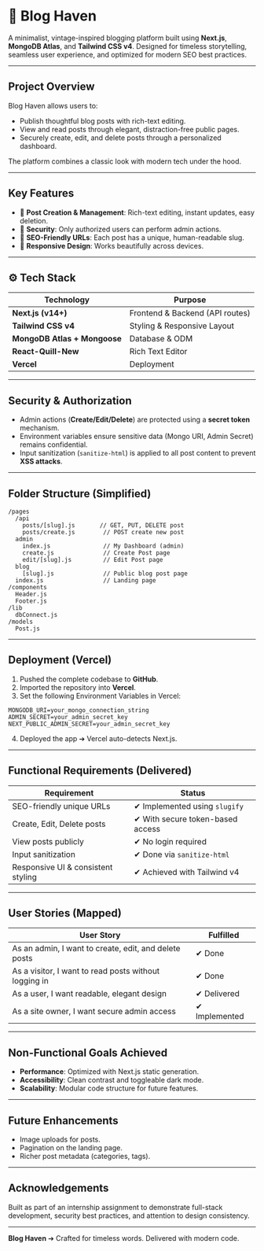# 📖 Blog Haven

A minimalist, vintage-inspired blogging platform built using **Next.js**, **MongoDB Atlas**, and **Tailwind CSS v4**. Designed for timeless storytelling, seamless user experience, and optimized for modern SEO best practices.

---

## Project Overview

Blog Haven allows users to:

* Publish thoughtful blog posts with rich-text editing.
* View and read posts through elegant, distraction-free public pages.
* Securely create, edit, and delete posts through a personalized dashboard.

The platform combines a classic look with modern tech under the hood.

---

## Key Features

* 📝 **Post Creation & Management**: Rich-text editing, instant updates, easy deletion.
* 🔐 **Security**: Only authorized users can perform admin actions.
* 🔗 **SEO-Friendly URLs**: Each post has a unique, human-readable slug.
* 📱 **Responsive Design**: Works beautifully across devices.

---

## ⚙️ Tech Stack

| Technology                   | Purpose                         |
| ---------------------------- | ------------------------------- |
| **Next.js (v14+)**           | Frontend & Backend (API routes) |
| **Tailwind CSS v4**          | Styling & Responsive Layout     |
| **MongoDB Atlas + Mongoose** | Database & ODM                  |
| **React-Quill-New**          | Rich Text Editor                |
| **Vercel**                   | Deployment                      |

---

## Security & Authorization

* Admin actions (**Create/Edit/Delete**) are protected using a **secret token** mechanism.
* Environment variables ensure sensitive data (Mongo URI, Admin Secret) remains confidential.
* Input sanitization (`sanitize-html`) is applied to all post content to prevent **XSS attacks**.

---

## Folder Structure (Simplified)

```
/pages
  /api
    posts/[slug].js       // GET, PUT, DELETE post
    posts/create.js        // POST create new post
  admin
    index.js               // My Dashboard (admin)
    create.js              // Create Post page
    edit/[slug].js         // Edit Post page
  blog
    [slug].js              // Public blog post page
  index.js                 // Landing page
/components
  Header.js
  Footer.js
/lib
  dbConnect.js
/models
  Post.js
```

---

## Deployment (Vercel)

1. Pushed the complete codebase to **GitHub**.
2. Imported the repository into **Vercel**.
3. Set the following Environment Variables in Vercel:

```
MONGODB_URI=your_mongo_connection_string
ADMIN_SECRET=your_admin_secret_key
NEXT_PUBLIC_ADMIN_SECRET=your_admin_secret_key
```

4. Deployed the app ➔ Vercel auto-detects Next.js.

---

## Functional Requirements (Delivered)

| Requirement                        | Status                           |
| ---------------------------------- | -------------------------------- |
| SEO-friendly unique URLs           | ✔ Implemented using `slugify`    |
| Create, Edit, Delete posts         | ✔ With secure token-based access |
| View posts publicly                | ✔ No login required              |
| Input sanitization                 | ✔ Done via `sanitize-html`       |
| Responsive UI & consistent styling | ✔ Achieved with Tailwind v4      |

---

## User Stories (Mapped)

| User Story                                            | Fulfilled     |
| ----------------------------------------------------- | ------------- |
| As an admin, I want to create, edit, and delete posts | ✔ Done        |
| As a visitor, I want to read posts without logging in | ✔ Done        |
| As a user, I want readable, elegant design            | ✔ Delivered   |
| As a site owner, I want secure admin access           | ✔ Implemented |

---

## Non-Functional Goals Achieved

* **Performance**: Optimized with Next.js static generation.
* **Accessibility**: Clean contrast and toggleable dark mode.
* **Scalability**: Modular code structure for future features.

---

## Future Enhancements

* Image uploads for posts.
* Pagination on the landing page.
* Richer post metadata (categories, tags).

---

## Acknowledgements

Built as part of an internship assignment to demonstrate full-stack development, security best practices, and attention to design consistency.

---

**Blog Haven** ➔ Crafted for timeless words. Delivered with modern code.
